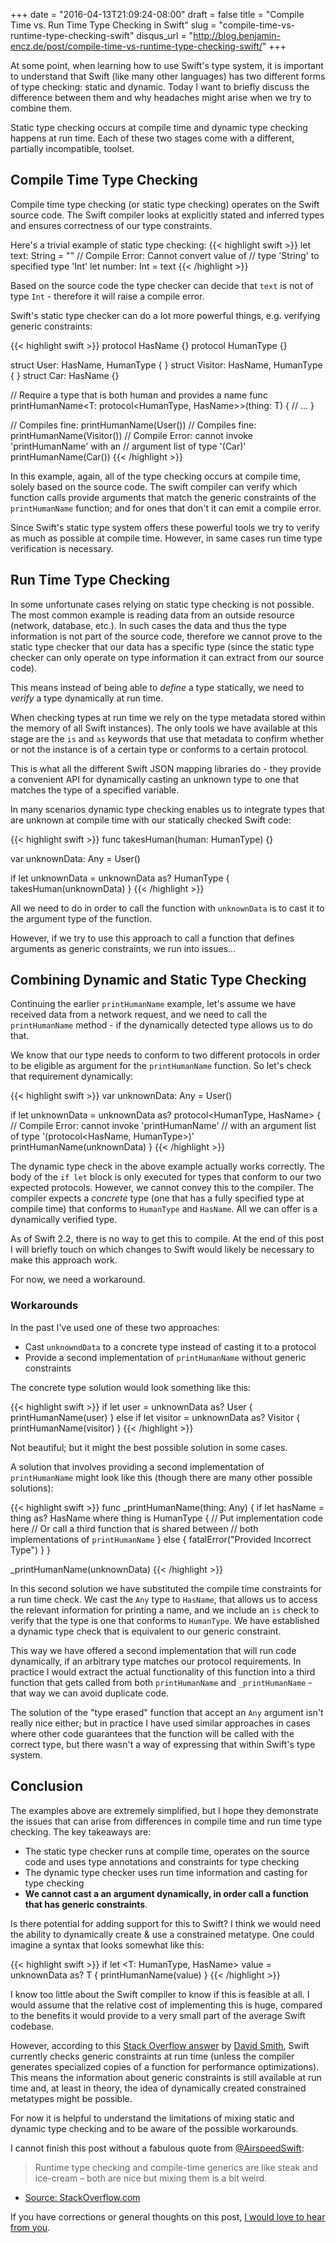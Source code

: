 +++
date = "2016-04-13T21:09:24-08:00"
draft = false
title = "Compile Time vs. Run Time Type Checking in Swift"
slug = "compile-time-vs-runtime-type-checking-swift"
disqus_url = "http://blog.benjamin-encz.de/post/compile-time-vs-runtime-type-checking-swift/"
+++

At some point, when learning how to use Swift's type system, it is important to understand that Swift (like many other languages) has two different forms of type checking: static and dynamic. Today I want to briefly discuss the difference between them and why headaches might arise when we try to combine them.

<!--more-->

Static type checking occurs at compile time and dynamic type checking happens at run time. Each of these two stages come with a different, partially incompatible, toolset.

## Compile Time Type Checking

Compile time type checking (or static type checking) operates on the Swift source code. The Swift compiler looks at explicitly stated and inferred types and ensures correctness of our type constraints.

Here's a trivial example of static type checking:
{{< highlight swift >}}
let text: String = ""
// Compile Error: Cannot convert value of 
// type 'String' to specified type 'Int'
let number: Int = text
{{< /highlight >}}

Based on the source code the type checker can decide that `text` is not of type `Int` - therefore it will raise a compile error.

Swift's static type checker can do a lot more powerful things, e.g. verifying generic constraints:

{{< highlight swift >}}
protocol HasName {}
protocol HumanType {}

struct User: HasName, HumanType { }
struct Visitor: HasName, HumanType { }
struct Car: HasName {}

// Require a type that is both human and provides a name
func printHumanName<T: protocol<HumanType, HasName>>(thing: T) {
    // ...
}

// Compiles fine:
printHumanName(User())
// Compiles fine:
printHumanName(Visitor())
// Compile Error: cannot invoke 'printHumanName' with an 
// argument list of type '(Car)'
printHumanName(Car())
{{< /highlight >}}

In this example, again, all of the type checking occurs at compile time, solely based on the source code. The swift compiler can verify which function calls provide arguments that match the generic constraints of the `printHumanName` function; and for ones that don't it can emit a compile error.

Since Swift's static type system offers these powerful tools we try to verify as much as possible at compile time. However, in same cases run time type verification is necessary.

## Run Time Type Checking

In some unfortunate cases relying on static type checking is not possible. The most common example is reading data from an outside resource (network, database, etc.). In such cases the data and thus the type information is not part of the source code, therefore we cannot prove to the static type checker that our data has a specific type (since the static type checker can only operate on type information it can extract from our source code). 

This means instead of being able to *define* a type statically, we need to *verify* a type dynamically at run time.

When checking types at run time we rely on the type metadata stored within the memory of all Swift instances). The only tools we have available at this stage are the `is` and `as` keywords that use that metadata to confirm whether or not the instance is of a certain type or conforms to a certain protocol. 

This is what all the different Swift JSON mapping libraries do - they provide a convenient API for dynamically casting an unknown type to one that matches the type of a specified variable.

In many scenarios dynamic type checking enables us to integrate types that are unknown at compile time with our statically checked Swift code:

{{< highlight swift >}}
func takesHuman(human: HumanType) {}

var unknownData: Any = User()

if let unknownData = unknownData as? HumanType {
    takesHuman(unknownData)
}
{{< /highlight >}}

All we need to do in order to call the function with `unknownData` is to cast it to the argument type of the function.

However, if we try to use this approach to call a function that defines arguments as generic constraints, we run into issues...

## Combining Dynamic and Static Type Checking

Continuing the earlier `printHumanName` example, let's assume we have received data from a network request, and we need to call the `printHumanName` method - if the dynamically detected type allows us to do that.

We know that our type needs to conform to two different protocols in order to be eligible as argument for the `printHumanName` function. So let's check that requirement dynamically:

{{< highlight swift >}}
var unknownData: Any = User()

if let unknownData = unknownData as? protocol<HumanType, HasName> {
    // Compile Error: cannot invoke 'printHumanName' 
    // with an argument list of type '(protocol<HasName, HumanType>)'
    printHumanName(unknownData)
}
{{< /highlight >}}

The dynamic type check in the above example actually works correctly. The body of the `if let` block is only executed for types that conform to our two expected protocols. However, we cannot convey this to the compiler. The compiler expects a *concrete* type (one that has a fully specified type at compile time) that conforms to `HumanType` and `HasName`. All we can offer is a dynamically verified type.

As of Swift 2.2, there is no way to get this to compile. At the end of this post I will briefly touch on which changes to Swift would likely be necessary to make this approach work.

For now, we need a workaround. 

### Workarounds

In the past I've used one of these two approaches: 

- Cast `unknowndData` to a concrete type instead of casting it to a protocol
- Provide a second implementation of `printHumanName` without generic constraints

The concrete type solution would look something like this:

{{< highlight swift >}}
if let user = unknownData as? User {
    printHumanName(user)
} else if let visitor = unknownData as? Visitor {
    printHumanName(visitor)
}
{{< /highlight >}}

Not beautiful; but it might the best possible solution in some cases.

A solution that involves providing a second implementation of `printHumanName` might look like this (though there are many other possible solutions):

{{< highlight swift >}}
func _printHumanName(thing: Any) {
    if let hasName = thing as? HasName where thing is HumanType {
        // Put implementation code here
        // Or call a third function that is shared between
        // both implementations of `printHumanName`
    } else {
        fatalError("Provided Incorrect Type")
    }
}

_printHumanName(unknownData)
{{< /highlight >}}

In this second solution we have substituted the compile time constraints for a run time check. We cast the `Any` type to `HasName`, that allows us to access the relevant information for printing a name, and we include an `is` check to verify that the type is one that conforms to `HumanType`. We have established a dynamic type check that is equivalent to our generic constraint.

This way we have offered a second implementation that will run code dynamically, if an arbitrary type matches our protocol requirements. In practice I would extract the actual functionality of this function into a third function that gets called from both `printHumanName` and `_printHumanName` - that way we can avoid duplicate code.

The solution of the "type erased" function that accept an `Any` argument isn't really nice either; but in practice I have used similar approaches in cases where other code guarantees that the function will be called with the correct type, but there wasn't a way of expressing that within Swift's type system.

## Conclusion

The examples above are extremely simplified, but I hope they demonstrate the issues that can arise from differences in compile time and run time type checking. The key takeaways are: 

- The static type checker runs at compile time, operates on the source code and uses type annotations and constraints for type checking
- The dynamic type checker uses run time information and casting for type checking
- **We cannot cast a an argument dynamically, in order call a function that has generic constraints**.

Is there potential for adding support for this to Swift? I think we would need the ability to dynamically create & use a constrained metatype. One could imagine a syntax that looks somewhat like this:

{{< highlight swift >}}
if let <T: HumanType, HasName> value = unknownData as? T {
	printHumanName(value)
}
{{< /highlight >}}

I know too little about the Swift compiler to know if this is feasible at all. I would assume that the relative cost of implementing this is huge, compared to the benefits it would provide to a very small part of the average Swift codebase.

However, according to this [Stack Overflow answer](http://stackoverflow.com/questions/28124684/swift-check-if-generic-type-conforms-to-protocol) by [David Smith](https://twitter.com/Catfish_Man), Swift currently checks generic constraints at run time (unless the compiler generates specialized copies of a function for performance optimizations). This means the information about generic constraints is still available at run time and, at least in theory, the idea of dynamically created constrained metatypes might be possible.

For now it is helpful to understand the limitations of mixing static and dynamic type checking and to be aware of the possible workarounds.

I cannot finish this post without a fabulous quote from [@AirspeedSwift](https://twitter.com/AirspeedSwift):

> Runtime type checking and compile-time generics are like steak and ice-cream – both are nice but mixing them is a bit weird. 
- [Source: StackOverflow.com](http://stackoverflow.com/questions/28124684/swift-check-if-generic-type-conforms-to-protocol)

If you have corrections or general thoughts on this post, [I would love to hear from you](https://twitter.com/benjaminencz).